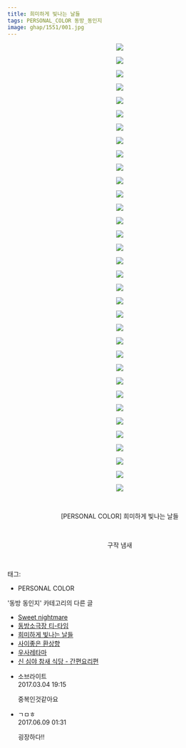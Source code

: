 ```yaml
---
title: 희미하게 빛나는 날들
tags: PERSONAL_COLOR 동방_동인지
image: ghap/1551/001.jpg
---
```

<div class="article">
<p style="text-align: center; clear: none; float: none;"><img src="{{ site.nasurl }}/ghap/1551/001.jpg"/></p>
<p style="text-align: center; clear: none; float: none;"><img src="{{ site.nasurl }}/ghap/1551/002.jpg"/></p>
<p style="text-align: center; clear: none; float: none;"><img src="{{ site.nasurl }}/ghap/1551/003.jpg"/></p>
<p style="text-align: center; clear: none; float: none;"><img src="{{ site.nasurl }}/ghap/1551/004.jpg"/></p>
<p style="text-align: center; clear: none; float: none;"><img src="{{ site.nasurl }}/ghap/1551/005.jpg"/></p>
<p style="text-align: center; clear: none; float: none;"><img src="{{ site.nasurl }}/ghap/1551/006.jpg"/></p>
<p style="text-align: center; clear: none; float: none;"><img src="{{ site.nasurl }}/ghap/1551/007.jpg"/></p>
<p style="text-align: center; clear: none; float: none;"><img src="{{ site.nasurl }}/ghap/1551/008.jpg"/></p>
<p style="text-align: center; clear: none; float: none;"><img src="{{ site.nasurl }}/ghap/1551/009.jpg"/></p>
<p style="text-align: center; clear: none; float: none;"><img src="{{ site.nasurl }}/ghap/1551/010.jpg"/></p>
<p style="text-align: center; clear: none; float: none;"><img src="{{ site.nasurl }}/ghap/1551/011.jpg"/></p>
<p style="text-align: center; clear: none; float: none;"><img src="{{ site.nasurl }}/ghap/1551/012.jpg"/></p>
<p style="text-align: center; clear: none; float: none;"><img src="{{ site.nasurl }}/ghap/1551/013.jpg"/></p>
<p style="text-align: center; clear: none; float: none;"><img src="{{ site.nasurl }}/ghap/1551/014.jpg"/></p>
<p style="text-align: center; clear: none; float: none;"><img src="{{ site.nasurl }}/ghap/1551/015.jpg"/></p>
<p style="text-align: center; clear: none; float: none;"><img src="{{ site.nasurl }}/ghap/1551/016.jpg"/></p>
<p style="text-align: center; clear: none; float: none;"><img src="{{ site.nasurl }}/ghap/1551/017.jpg"/></p>
<p style="text-align: center; clear: none; float: none;"><img src="{{ site.nasurl }}/ghap/1551/018.jpg"/></p>
<p style="text-align: center; clear: none; float: none;"><img src="{{ site.nasurl }}/ghap/1551/019.jpg"/></p>
<p style="text-align: center; clear: none; float: none;"><img src="{{ site.nasurl }}/ghap/1551/020.jpg"/></p>
<p style="text-align: center; clear: none; float: none;"><img src="{{ site.nasurl }}/ghap/1551/021.jpg"/></p>
<p style="text-align: center; clear: none; float: none;"><img src="{{ site.nasurl }}/ghap/1551/022.jpg"/></p>
<p style="text-align: center; clear: none; float: none;"><img src="{{ site.nasurl }}/ghap/1551/023.jpg"/></p>
<p style="text-align: center; clear: none; float: none;"><img src="{{ site.nasurl }}/ghap/1551/024.jpg"/></p>
<p style="text-align: center; clear: none; float: none;"><img src="{{ site.nasurl }}/ghap/1551/025.jpg"/></p>
<p style="text-align: center; clear: none; float: none;"><img src="{{ site.nasurl }}/ghap/1551/026.jpg"/></p>
<p style="text-align: center; clear: none; float: none;"><img src="{{ site.nasurl }}/ghap/1551/027.jpg"/></p>
<p style="text-align: center; clear: none; float: none;"><img src="{{ site.nasurl }}/ghap/1551/028.jpg"/></p>
<p style="text-align: center; clear: none; float: none;"><img src="{{ site.nasurl }}/ghap/1551/029.jpg"/></p>
<p style="text-align: center; clear: none; float: none;"><img src="{{ site.nasurl }}/ghap/1551/030.jpg"/></p>
<p style="text-align: center; clear: none; float: none;"><img src="{{ site.nasurl }}/ghap/1551/031.jpg"/></p>
<p style="text-align: center; clear: none; float: none;"><img src="{{ site.nasurl }}/ghap/1551/032.jpg"/></p>
<p style="text-align: center; clear: none; float: none;"><img src="{{ site.nasurl }}/ghap/1551/033.jpg"/></p>
<p style="text-align: center; clear: none; float: none;"><img src="{{ site.nasurl }}/ghap/1551/034.jpg"/></p>
<p style="text-align: center; clear: none; float: none;"><br/></p>
<p style="text-align: center; clear: none; float: none;">[PERSONAL COLOR] 희미하게 빛나는 날들</p>
<p style="text-align: center; clear: none; float: none;"><br/></p>
<p style="text-align: center; clear: none; float: none;">구작 냄새</p>
<p><br/></p>
</div><div class="tagTrail">
<p>태그: </p>
<ul>
<li>PERSONAL COLOR</li>
</ul>
</div><div class="another">
<p>'동방 동인지' 카테고리의 다른 글</p>
<ul>
<li><a href="/2016-08-13-ghap_1553">Sweet nightmare</a></li>
<li><a href="/2016-08-13-ghap_1552">동방소극장 티-타임</a></li>
<li><a href="/2016-08-13-ghap_1551">희미하게 빛나는 날들</a></li>
<li><a href="/2016-08-13-ghap_1550">사이좋은 환상향</a></li>
<li><a href="/2016-08-13-ghap_1549">우사레타마</a></li>
<li><a href="/2016-08-13-ghap_1548">신 심야 참새 식당 - 간편요리편</a></li>
</ul>
</div><div class="cb_module cb_fluid">
<div class="cb_wrt cb_profile">
<div class="comment">
<ul>
<li class="cb_thumb_off" id="comment14931291">
<div class="cb_comment_area">
<div class="cb_info_area">
<div class="cb_section">
<span class="cb_nick_name">소브라이트</span>
</div>
<div class="cb_section">
<span class="cb_date">2017.03.04 19:15 </span>
</div>
</div>
<div class="cb_dsc_comment">
<p class="cb_dsc">
											중복인것같아요
										</p>
</div>
</div></li>
<li class="cb_thumb_off" id="comment15009117">
<div class="cb_comment_area">
<div class="cb_info_area">
<div class="cb_section">
<span class="cb_nick_name">ㄱㅁㅎ</span>
</div>
<div class="cb_section">
<span class="cb_date">2017.06.09 01:31 </span>
</div>
</div>
<div class="cb_dsc_comment">
<p class="cb_dsc">
											굉장하다!!
										</p>
</div>
</div></li>
</ul>
</div>
</div><!-- commentList close -->
</div>